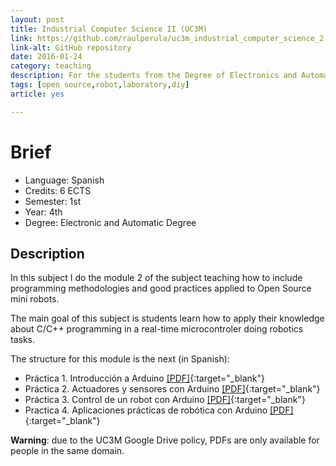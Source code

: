 ```yaml
---
layout: post
title: Industrial Computer Science II (UC3M)
link: https://github.com/raulperula/uc3m_industrial_computer_science_2.git
link-alt: GitHub repository
date: 2016-01-24
category: teaching
description: For the students from the Degree of Electronics and Automation
tags: [open source,robot,laboratory,diy]
article: yes

---
```


# Brief

* Language: Spanish
* Credits: 6 ECTS
* Semester: 1st
* Year: 4th
* Degree: Electronic and Automatic Degree

## Description

In this subject I do the module 2 of the subject teaching how to include programming methodologies and good practices applied to Open Source mini robots.

The main goal of this subject is students learn how to apply their knowledge about C/C++ programming in a real-time microcontroler doing robotics tasks.

The structure for this module is the next  (in Spanish):

* Práctica 1. Introducción a Arduino [[PDF]](https://drive.google.com/open?id=0B7z0K9SklIP_NXFGS3ZEMDJRbTg){:target="_blank"}
* Práctica 2. Actuadores y sensores con Arduino [[PDF]](https://drive.google.com/open?id=0B7z0K9SklIP_NXFGS3ZEMDJRbTg){:target="_blank"}
* Práctica 3. Control de un robot con Arduino [[PDF]](https://drive.google.com/open?id=0B7z0K9SklIP_dk1hckVoZW5fS1k){:target="_blank"}
* Practica 4. Aplicaciones prácticas de robótica con Arduino [[PDF]](https://drive.google.com/open?id=0B7z0K9SklIP_Nndscmt0TUVYQUk){:target="_blank"}

**Warning**: due to the UC3M Google Drive policy, PDFs are only available for people in the same domain.
